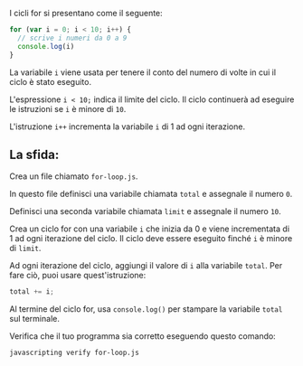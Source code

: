 I cicli for si presentano come il seguente:

```js
for (var i = 0; i < 10; i++) {
  // scrive i numeri da 0 a 9
  console.log(i)
}
```

La variabile `i` viene usata per tenere il conto del numero di volte in cui il ciclo è stato eseguito.

L'espressione `i < 10;` indica il limite del ciclo.
Il ciclo continuerà ad eseguire le istruzioni se `i` è minore di `10`.

L'istruzione `i++` incrementa la variabile `i` di 1 ad ogni iterazione.

## La sfida:

Crea un file chiamato `for-loop.js`.

In questo file definisci una variabile chiamata `total` e assegnale il numero `0`.

Definisci una seconda variabile chiamata `limit` e assegnale il numero `10`.

Crea un ciclo for con una variabile `i` che inizia da 0 e viene incrementata di 1 ad ogni iterazione del ciclo. Il ciclo deve essere eseguito finché `i` è minore di `limit`.

Ad ogni iterazione del ciclo, aggiungi il valore di `i` alla variabile `total`. Per fare ciò, puoi usare quest'istruzione:

```js
total += i;
```

Al termine del ciclo for, usa `console.log()` per stampare la variabile `total` sul terminale.

Verifica che il tuo programma sia corretto eseguendo questo comando:

```bash
javascripting verify for-loop.js
```
